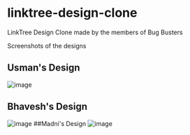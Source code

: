 # linktree-design-clone

LinkTree Design Clone made by the members of Bug Busters

Screenshots of the designs

## Usman's Design
![image](https://user-images.githubusercontent.com/51731966/209363900-8153ab4c-5497-4d22-83c7-8338afa72370.png)
## Bhavesh's Design
![image](https://cdn.discordapp.com/attachments/1056086845693370439/1056105527240818768/ezgif.com-gif-maker_1.gif)
##Madni's Design
![image](https://user-images.githubusercontent.com/121164980/209438707-33a57e9d-63ab-4da5-a50e-580928c7449c.gif)

